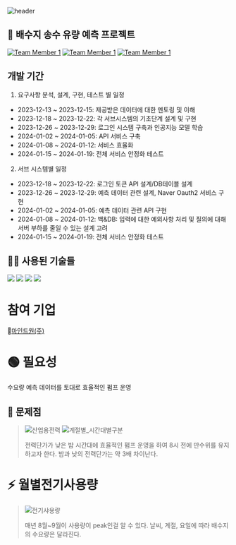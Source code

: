 ![header](https://capsule-render.vercel.app/api?type=waving&color=0:ec5c08,100:f73e26&FontColor=41544c&text=FianlProject&&animation=twinkling&fontSize=40&fontAlignY=50&fontAlign=50&height=180)


## 🧾 배수지 송수 유량 예측 프로젝트


[![Team Member 1](https://img.shields.io/badge/BE:전병건-8B00FF?style=social&logo=github)](https://github.com/wnahswl)
[![Team Member 1](https://img.shields.io/badge/DB:김지훈-8B00FF?style=social&logo=github)](https://github.com/housekjh1)
[![Team Member 1](https://img.shields.io/badge/FE:지병규-8B00FF?style=social&logo=github)](https://github.com/Read-Ji-Code)


## 개발 기간

1. 요구사항 분석, 설계, 구현, 테스트 별 일정
+ 2023-12-13 ~ 2023-12-15: 제공받은 데이터에 대한 멘토링 및 이해
+ 2023-12-18 ~ 2023-12-22: 각 서브시스템의 기초단계 설계 및 구현
+ 2023-12-26 ~ 2023-12-29: 로그인 시스템 구축과 인공지능 모델 학습
+ 2024-01-02 ~ 2024-01-05: API 서비스 구축
+ 2024-01-08 ~ 2024-01-12: 서비스 효율화
+ 2024-01-15 ~ 2024-01-19: 전체 서비스 안정화 테스트

2. 서브 시스템별 일정
+ 2023-12-18 ~ 2023-12-22: 로그인 토큰 API 설계/DB테이블 설계
+ 2023-12-26 ~ 2023-12-29: 예측 데이터 관련 설계, Naver Oauth2 서비스 구현
+ 2024-01-02 ~ 2024-01-05: 예측 데이터 관련 API 구현
+ 2024-01-08 ~ 2024-01-12: 백&DB: 입력에 대한 예외사항 처리 및 질의에 대해 서버 부하를 줄일 수 있는 설계 고려
+ 2024-01-15 ~ 2024-01-19: 전체 서비스 안정화 테스트

## 👨‍💻 사용된 기술들
<div>
<img src="https://img.shields.io/badge/spring-6DB33F?style=for-the-badge&logo=spring&logoColor=white"> 
<img src="https://img.shields.io/badge/mysql-4479A1?style=for-the-badge&logo=mysql&logoColor=white"> 
<img src="https://img.shields.io/badge/github-181717?style=for-the-badge&logo=github&logoColor=white">
<img src="https://img.shields.io/badge/flask-000000?style=for-the-badge&logo=flask&logoColor=white">
</div>





# 참여 기업
🔗[마인드원(주)](https://www.mind-one.co.kr/)

# 🟢 필요성
수요량 예측 데이터를 토대로 효율적인 펌프 운영

## 🧩 문제점
>![산업용전력](https://github.com/wnahswl/FinalProject/assets/65122056/8caebce2-1b58-4bf4-9ccc-ed0c594dc368) ![계절별_시간대별구분](https://github.com/wnahswl/FinalProject/assets/65122056/859df60d-0b0e-4995-91bd-4791ece2bb0e)
>
>전력단가가 낮은 밤 시간대에 효율적인 펌프 운영을 하여 8시 전에 만수위를 유지하고자 한다.
>밤과 낮의 전력단가는 약 3배 차이난다.


# ⚡ 월별전기사용량
>![전기샤용량](https://github.com/wnahswl/FinalProject/assets/65122056/89dc0e3e-bf63-462f-aa4e-1420c5bc89c5)
>
>매년 8월~9월이 사용량이 peak인걸 알 수 있다.
>날씨, 계절, 요일에 따라 배수지의 수요량은 달라진다.




